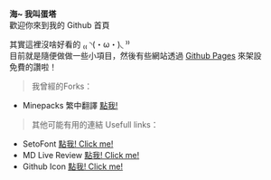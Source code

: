 <!---
dantaaa/dantaaa is a ✨ special ✨ repository because its `README.md` (this file) appears on your GitHub profile.
You can click the Preview link to take a look at your changes.
--->
<br />
 
**海~ 我叫蛋塔**<br />
歡迎你來到我的 Github 首頁<br />

其實這裡沒啥好看的 ₍₍ ◝(・ω・)◟ ⁾⁾<br />
目前就是隨便做做一些小項目，然後有些網站透過 [Github Pages](https://pages.github.com/) 來架設<br />
免費的讚啦！<br />

> 我曾經的Forks：<br />
* Minepacks 繁中翻譯 [點我!](https://github.com/GeorgH93/Minepacks/blob/master/Minepacks/resources/lang/cht.yml)

> 其他可能有用的連結 Usefull links：
* SetoFont [點我! Click me!](https://zh-tw.osdn.net/projects/setofont/)
* MD Live Review [點我! Click me!](https://markdownlivepreview.com/)
* Github Icon [點我! Click me!](https://www.flaticon.com/free-icon/github_733609)
